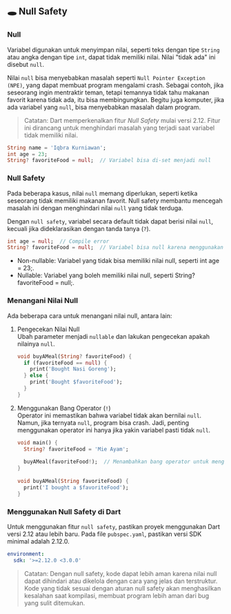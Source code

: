 ## 🕳️ Null Safety

### Null
Variabel digunakan untuk menyimpan nilai, seperti teks dengan tipe `String` atau angka dengan tipe `int`, dapat tidak memiliki nilai. Nilai "tidak ada" ini disebut `null`.

Nilai `null` bisa menyebabkan masalah seperti `Null Pointer Exception (NPE)`, yang dapat membuat program mengalami crash. Sebagai contoh, jika seseorang ingin mentraktir teman, tetapi temannya tidak tahu makanan favorit karena tidak ada, itu bisa membingungkan. Begitu juga komputer, jika ada variabel yang `null`, bisa menyebabkan masalah dalam program.

> Catatan: Dart memperkenalkan fitur *Null Safety* mulai versi 2.12. Fitur ini dirancang untuk menghindari masalah yang terjadi saat variabel tidak memiliki nilai.

```dart
String name = 'Iqbra Kurniawan';
int age = 23;
String? favoriteFood = null;  // Variabel bisa di-set menjadi null
```

### Null Safety
Pada beberapa kasus, nilai `null` memang diperlukan, seperti ketika seseorang tidak memiliki makanan favorit. Null safety membantu mencegah masalah ini dengan menghindari nilai `null` yang tidak terduga.

Dengan `null safety`, variabel secara default tidak dapat berisi nilai `null`, kecuali jika dideklarasikan dengan tanda tanya (`?`).
```dart
int age = null;  // Compile error
String? favoriteFood = null;  // Variabel bisa null karena menggunakan tanda tanya
```
- Non-nullable: Variabel yang tidak bisa memiliki nilai null, seperti int age = 23;.
- Nullable: Variabel yang boleh memiliki nilai null, seperti String? favoriteFood = null;.

### Menangani Nilai Null
Ada beberapa cara untuk menangani nilai null, antara lain:
1. Pengecekan Nilai Null <br>
   Ubah parameter menjadi `nullable` dan lakukan pengecekan apakah nilainya `null`.
   ```dart
   void buyAMeal(String? favoriteFood) {
     if (favoriteFood == null) {
       print('Bought Nasi Goreng');
     } else {
       print('Bought $favoriteFood');
     }
   }
   
2. Menggunakan Bang Operator (`!`) <br>
   Operator ini memastikan bahwa variabel tidak akan bernilai `null`. Namun, jika ternyata `null`, program bisa crash. Jadi, penting menggunakan operator ini hanya jika yakin variabel pasti tidak `null`.
   ```dart
   void main() {
     String? favoriteFood = 'Mie Ayam';
      
     buyAMeal(favoriteFood!);  // Menambahkan bang operator untuk menghindari kesalahan null
   }
  
   void buyAMeal(String favoriteFood) {
     print('I bought a $favoriteFood');
   }

### Menggunakan Null Safety di Dart
Untuk menggunakan fitur `null safety`, pastikan proyek menggunakan Dart versi 2.12 atau lebih baru. Pada file `pubspec.yaml`, pastikan versi SDK minimal adalah 2.12.0.
```yaml
environment:
  sdk: '>=2.12.0 <3.0.0'
```

> Catatan: Dengan null safety, kode dapat lebih aman karena nilai null dapat dihindari atau dikelola dengan cara yang jelas dan terstruktur. <br>
> Kode yang tidak sesuai dengan aturan null safety akan menghasilkan kesalahan saat kompilasi, membuat program lebih aman dari bug yang sulit ditemukan.
